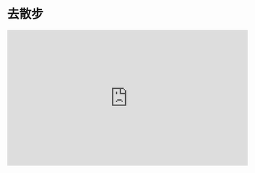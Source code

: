 <h1>去散步</h1>

<iframe width="560" height="315" src="https://www.youtube.com/embed/SkjxLoicKk4" frameborder="0" allow="accelerometer; autoplay; encrypted-media; gyroscope; picture-in-picture" allowfullscreen></iframe>
